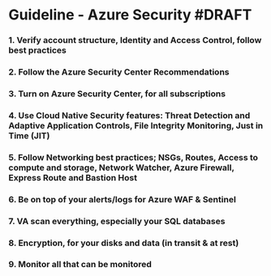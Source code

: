 # Guideline - Azure Security #DRAFT

### 1. Verify account structure, Identity and Access Control, follow best practices

### 2. Follow the Azure Security Center Recommendations

### 3. Turn on Azure Security Center, for all subscriptions

### 4. Use Cloud Native Security features: Threat Detection and Adaptive Application Controls, File Integrity Monitoring, Just in Time (JIT)

### 5. Follow Networking best practices; NSGs, Routes, Access to compute and storage, Network Watcher, Azure Firewall, Express Route and Bastion Host

### 6. Be on top of your alerts/logs for Azure WAF & Sentinel

### 7. VA scan everything, especially your SQL databases

### 8. Encryption, for your disks and data (in transit & at rest)

### 9. Monitor all that can be monitored